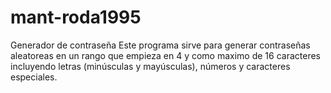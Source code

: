 # mant-roda1995
Generador de contraseña 
Este programa sirve para generar contraseñas aleatoreas en un rango que empieza en 4 y como maximo de 16 caracteres incluyendo letras (minúsculas y mayúsculas), números y caracteres especiales. 
